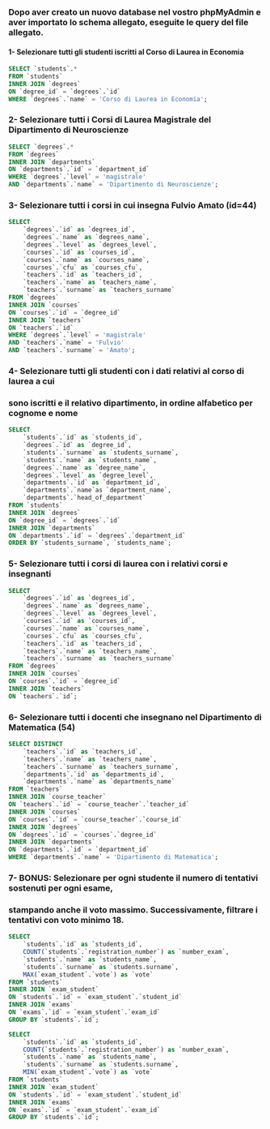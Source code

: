 ### Dopo aver creato un nuovo database nel vostro phpMyAdmin e aver importato lo schema allegato, eseguite le query del file allegato.

#### 1- Selezionare tutti gli studenti iscritti al Corso di Laurea in Economia

```sql
SELECT `students`.*
FROM `students`
INNER JOIN `degrees`
ON `degree_id` = `degrees`.`id`
WHERE `degrees`.`name` = 'Corso di Laurea in Economia';

```

### 2- Selezionare tutti i Corsi di Laurea Magistrale del Dipartimento di Neuroscienze

```sql
SELECT `degrees`.*
FROM `degrees`
INNER JOIN `departments`
ON `departments`.`id` = `department_id`
WHERE `degrees`.`level` = 'magistrale'
AND `departments`.`name` = 'Dipartimento di Neuroscienze';
```

### 3- Selezionare tutti i corsi in cui insegna Fulvio Amato (id=44)

```sql
SELECT
	`degrees`.`id` as `degrees_id`,
    `degrees`.`name` as `degrees_name`,
    `degrees`.`level` as `degrees_level`,
    `courses`.`id` as `courses_id`,
    `courses`.`name` as `courses_name`,
    `courses`.`cfu` as `courses_cfu`,
    `teachers`.`id` as `teachers_id`,
    `teachers`.`name` as `teachers_name`,
    `teachers`.`surname` as `teachers_surname`
FROM `degrees`
INNER JOIN `courses`
ON `courses`.`id` = `degree_id`
INNER JOIN `teachers`
ON `teachers`.`id`
WHERE `degrees`.`level` = 'magistrale'
AND `teachers`.`name` = 'Fulvio'
AND `teachers`.`surname` = 'Amato';
```

### 4- Selezionare tutti gli studenti con i dati relativi al corso di laurea a cui

### sono iscritti e il relativo dipartimento, in ordine alfabetico per cognome e nome

```sql
SELECT
	`students`.`id` as `students_id`,
	`degrees`.`id` as `degree_id`,
    `students`.`surname` as `students_surname`,
	`students`.`name` as `students_name`,
    `degrees`.`name` as `degree_name`,
    `degrees`.`level` as `degree_level`,
    `departments`.`id` as `department_id`,
    `departments`.`name`as `department_name`,
    `departments`.`head_of_department`
FROM `students`
INNER JOIN `degrees`
ON `degree_id` = `degrees`.`id`
INNER JOIN `departments`
ON `departments`.`id` = `degrees`.`department_id`
ORDER BY `students_surname`, `students_name`;
```

### 5- Selezionare tutti i corsi di laurea con i relativi corsi e insegnanti

```sql
SELECT
	`degrees`.`id` as `degrees_id`,
    `degrees`.`name` as `degrees_name`,
    `degrees`.`level` as `degrees_level`,
    `courses`.`id` as `courses_id`,
    `courses`.`name` as `courses_name`,
    `courses`.`cfu` as `courses_cfu`,
    `teachers`.`id` as `teachers_id`,
    `teachers`.`name` as `teachers_name`,
    `teachers`.`surname` as `teachers_surname`
FROM `degrees`
INNER JOIN `courses`
ON `courses`.`id` = `degree_id`
INNER JOIN `teachers`
ON `teachers`.`id`;
```

### 6- Selezionare tutti i docenti che insegnano nel Dipartimento di Matematica (54)

```sql
SELECT DISTINCT
	`teachers`.`id` as `teachers_id`,
    `teachers`.`name` as `teachers_name`,
    `teachers`.`surname` as `teachers_surname`,
    `departments`.`id` as `departments_id`,
    `departments`.`name` as `departments_name`
FROM `teachers`
INNER JOIN `course_teacher`
ON `teachers`.`id` = `course_teacher`.`teacher_id`
INNER JOIN `courses`
ON `courses`.`id` = `course_teacher`.`course_id`
INNER JOIN `degrees`
ON `degrees`.`id` = `courses`.`degree_id`
INNER JOIN `departments`
ON `departments`.`id` = `department_id`
WHERE `departments`.`name` = 'Dipartimento di Matematica';
```

### 7- BONUS: Selezionare per ogni studente il numero di tentativi sostenuti per ogni esame,

### stampando anche il voto massimo. Successivamente, filtrare i tentativi con voto minimo 18.

<!-- VOTO PIù ALTO -->

```sql
SELECT
	`students`.`id` as `students_id`,
    COUNT(`students`.`registration_number`) as `number_exam`,
    `students`.`name` as `students_name`,
    `students`.`surname` as `students.surname`,
	MAX(`exam_student`.`vote`) as `vote`
FROM `students`
INNER JOIN `exam_student`
ON `students`.`id` = `exam_student`.`student_id`
INNER JOIN `exams`
ON `exams`.`id` = `exam_student`.`exam_id`
GROUP BY `students`.`id`;
```

<!-- VOTO PIù BASSO -->

```sql
SELECT
	`students`.`id` as `students_id`,
    COUNT(`students`.`registration_number`) as `number_exam`,
    `students`.`name` as `students_name`,
    `students`.`surname` as `students.surname`,
	MIN(`exam_student`.`vote`) as `vote`
FROM `students`
INNER JOIN `exam_student`
ON `students`.`id` = `exam_student`.`student_id`
INNER JOIN `exams`
ON `exams`.`id` = `exam_student`.`exam_id`
GROUP BY `students`.`id`;
```
